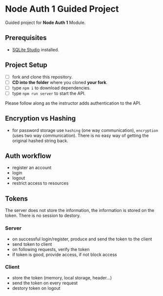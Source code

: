 # Node Auth 1 Guided Project

Guided project for **Node Auth 1** Module.

## Prerequisites

- [SQLite Studio](https://sqlitestudio.pl/index.rvt?act=download) installed.

## Project Setup

- [ ] fork and clone this repository.
- [ ] **CD into the folder** where you cloned **your fork**.
- [ ] type `npm i` to download dependencies.
- [ ] type `npm run server` to start the API.

Please follow along as the instructor adds authentication to the API.

## Encryption vs Hashing

- for password storage use `hashing` (one way communication), `encryption` (uses two way communication). There is no easy way of getting the original hashed string back.

## Auth workflow

- register an account
- login
- logout
- restrict access to resources

## Tokens

The server does not store the information, the information is stored on the token. There is no session to destory.

### Server

- on successful login/register, produce and send the token to the client
- send token to client
- on following requests, verify the token
- if token is good, provide access, if not block access

### Client

- store the token (memory, local storage, header...)
- send the token on every request
- destory token on logout
